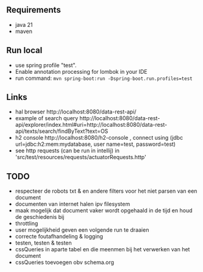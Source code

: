 
## Requirements
 - java 21
 - maven

## Run local
 - use spring profile "test". 
 - Enable annotation processing for lombok in your IDE
 - run command: `mvn spring-boot:run -Dspring-boot.run.profiles=test`

## Links
- hal browser http://localhost:8080/data-rest-api/
- example of search query http://localhost:8080/data-rest-api/explorer/index.html#uri=http://localhost:8080/data-rest-api/texts/search/findByText?text=OS
- h2 console http://localhost:8080/h2-console , connect using (jdbc url=jdbc:h2:mem:mydatabase, user name=test, password=test)
- see http requests (can be run in intellij) in 'src/test/resources/requests/actuatorRequests.http'

## TODO
 - respecteer de robots txt & en andere filters voor het niet parsen van een document
 - documenten van internet halen ipv filesystem
 - maak mogelijk dat document vaker wordt opgehaald in de tijd en houd de geschiedenis bij
 - throttling
 - user mogelijkheid geven een volgende run te draaien
 - correcte foutafhandeling & logging
 - testen, testen & testen
 - cssQueries in aparte tabel en die meenmen bij het verwerken van het document
 - cssQueries toevoegen obv schema.org
